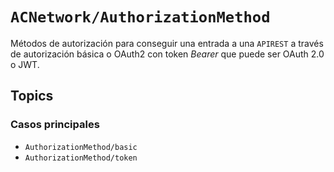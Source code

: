# ``ACNetwork/AuthorizationMethod``

Métodos de autorización para conseguir una entrada a una `APIREST` a través de autorización básica o OAuth2 con token *Bearer* que puede ser OAuth 2.0 o JWT.

## Topics

### Casos principales

- ``AuthorizationMethod/basic``
- ``AuthorizationMethod/token``


